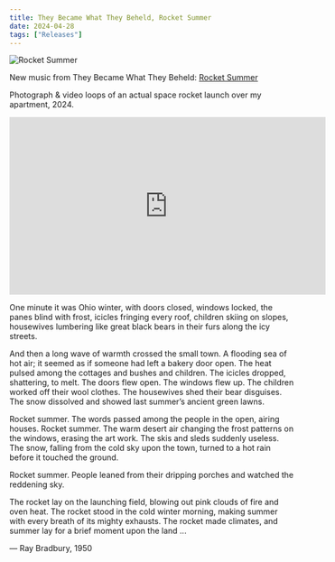 ```yaml
---
title: They Became What They Beheld, Rocket Summer
date: 2024-04-28
tags: ["Releases"]
---
```


![Rocket Summer](/images/rocket-summer.jpg)

New music from They Became What They Beheld: [Rocket Summer](https://theybecamewhattheybeheld.bandcamp.com/album/rocket-summer)

Photograph & video loops of an actual space rocket launch over my apartment, 2024.<!--x-->

<iframe width="560" height="315" src="https://www.youtube.com/embed/7fMIaOFiwhM?si=SfrXMEKmxQzNKdVl" title="YouTube video player" frameborder="0" allow="accelerometer; autoplay; clipboard-write; encrypted-media; gyroscope; picture-in-picture; web-share" referrerpolicy="strict-origin-when-cross-origin" allowfullscreen></iframe>

One minute it was Ohio winter, with doors closed, windows locked, the panes blind with frost, icicles fringing every roof, children skiing on slopes, housewives lumbering like great black bears in their furs along the icy streets.

And then a long wave of warmth crossed the small town. A flooding sea of hot air; it seemed as if someone had left a bakery door open. The heat pulsed among the cottages and bushes and children. The icicles dropped, shattering, to melt. The doors flew open. The windows flew up. The children worked off their wool clothes. The housewives shed their bear disguises. The snow dissolved and showed last summer’s ancient green lawns.

Rocket summer. The words passed among the people in the open, airing houses. Rocket summer. The warm desert air changing the frost patterns on the windows, erasing the art work. The skis and sleds suddenly useless. The snow, falling from the cold sky upon the town, turned to a hot rain before it touched the ground.

Rocket summer. People leaned from their dripping porches and watched the reddening sky.

The rocket lay on the launching field, blowing out pink clouds of fire and oven heat. The rocket stood in the cold winter morning, making summer with every breath of its mighty exhausts. The rocket made climates, and summer lay for a brief moment upon the land ...

— Ray Bradbury, 1950
